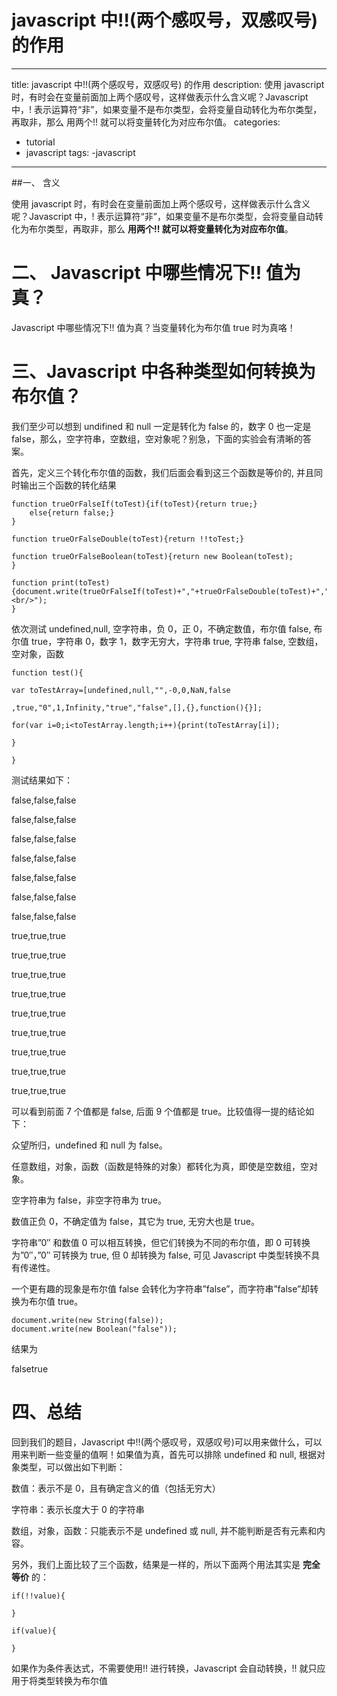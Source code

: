 # javascript 中!!(两个感叹号，双感叹号) 的作用

---
title: javascript 中!!(两个感叹号，双感叹号) 的作用
description: 使用 javascript 时，有时会在变量前面加上两个感叹号，这样做表示什么含义呢？Javascript 中，! 表示运算符“非”，如果变量不是布尔类型，会将变量自动转化为布尔类型，再取非，那么 用两个!! 就可以将变量转化为对应布尔值。
categories:
 - tutorial
 - javascript
tags:
 -javascript
---

##一、 含义

使用 javascript 时，有时会在变量前面加上两个感叹号，这样做表示什么含义呢？Javascript 中，! 表示运算符“非”，如果变量不是布尔类型，会将变量自动转化为布尔类型，再取非，那么 **用两个!! 就可以将变量转化为对应布尔值**。

# 二、 Javascript 中哪些情况下!! 值为真？

Javascript 中哪些情况下!! 值为真？当变量转化为布尔值 true 时为真咯！

# 三、Javascript 中各种类型如何转换为布尔值？

我们至少可以想到 undifined 和 null 一定是转化为 false 的，数字 0 也一定是 false，那么，空字符串，空数组，空对象呢？别急，下面的实验会有清晰的答案。

首先，定义三个转化布尔值的函数，我们后面会看到这三个函数是等价的, 并且同时输出三个函数的转化结果

```
function trueOrFalseIf(toTest){if(toTest){return true;}
    else{return false;}
}

function trueOrFalseDouble(toTest){return !!toTest;}

function trueOrFalseBoolean(toTest){return new Boolean(toTest);
}

function print(toTest){document.write(trueOrFalseIf(toTest)+","+trueOrFalseDouble(toTest)+","+trueOrFalseBoolean(toTest)+"<br/>");
}
```

依次测试 undefined,null, 空字符串，负 0，正 0，不确定数值，布尔值 false, 布尔值 true，字符串 0，数字 1，数字无穷大，字符串 true, 字符串 false, 空数组，空对象，函数

```
function test(){

var toTestArray=[undefined,null,"",-0,0,NaN,false

,true,"0",1,Infinity,"true","false",[],{},function(){}];

for(var i=0;i<toTestArray.length;i++){print(toTestArray[i]);

}

}
```

测试结果如下：

false,false,false

false,false,false

false,false,false

false,false,false

false,false,false

false,false,false

false,false,false

true,true,true

true,true,true

true,true,true

true,true,true

true,true,true

true,true,true

true,true,true

true,true,true

true,true,true

可以看到前面 7 个值都是 false, 后面 9 个值都是 true。比较值得一提的结论如下：

众望所归，undefined 和 null 为 false。

任意数组，对象，函数（函数是特殊的对象）都转化为真，即使是空数组，空对象。

空字符串为 false，非空字符串为 true。

数值正负 0，不确定值为 false，其它为 true, 无穷大也是 true。

字符串”0″ 和数值 0 可以相互转换，但它们转换为不同的布尔值，即 0 可转换为”0″，”0″ 可转换为 true, 但 0 却转换为 false, 可见 Javascript 中类型转换不具有传递性。

一个更有趣的现象是布尔值 false 会转化为字符串”false”，而字符串”false”却转换为布尔值 true。

```
document.write(new String(false));
document.write(new Boolean("false"));
```

结果为

falsetrue

# 四、总结

回到我们的题目，Javascript 中!!(两个感叹号，双感叹号)可以用来做什么，可以用来判断一些变量的值啊！如果值为真，首先可以排除 undefined 和 null, 根据对象类型，可以做出如下判断：

数值：表示不是 0，且有确定含义的值（包括无穷大）

字符串：表示长度大于 0 的字符串

数组，对象，函数：只能表示不是 undefined 或 null, 并不能判断是否有元素和内容。

另外，我们上面比较了三个函数，结果是一样的，所以下面两个用法其实是 **完全等价** 的：

```
if(!!value){

}

if(value){

}
```

如果作为条件表达式，不需要使用!! 进行转换，Javascript 会自动转换，!! 就只应用于将类型转换为布尔值